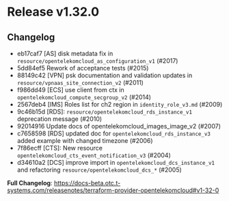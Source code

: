 # Release v1.32.0
## Changelog
* eb17caf7 [AS] disk metadata fix in `resource/opentelekomcloud_as_configuration_v1` (#2017)
* 5dd84ef5 Rework of acceptance tests (#2015)
* 88149c42 [VPN] psk documentation and validation updates in `resource/vpnaas_site_connection_v2` (#2011)
* f986dd49 [ECS] use client from ctx in `opentelekomcloud_compute_secgroup_v2` (#2014)
* 2567deb4 [IMS] Roles list for ch2 region in `identity_role_v3.md` (#2009)
* 9c46b15d [RDS]: ``resource/opentelekomcloud_rds_instance_v1`` deprecation message (#2010)
* 92014916 Update docs of opentelekomcloud_images_image_v2 (#2007)
* c7658598 [RDS] updated doc for `opentelekomcloud_rds_instance_v3` added example with changed timezone (#2006)
* 7f86ecff [CTS]: New resource `opentelekomcloud_cts_event_notification_v3` (#2004)
* d34610a2 [DCS] improve import in `opentelekomcloud_dcs_instance_v1` and refactoring `resource/opentelekomcloud_dcs_*` (#2005)

**Full Changelog**: https://docs-beta.otc.t-systems.com/releasenotes/terraform-provider-opentelekomcloud#v1-32-0

